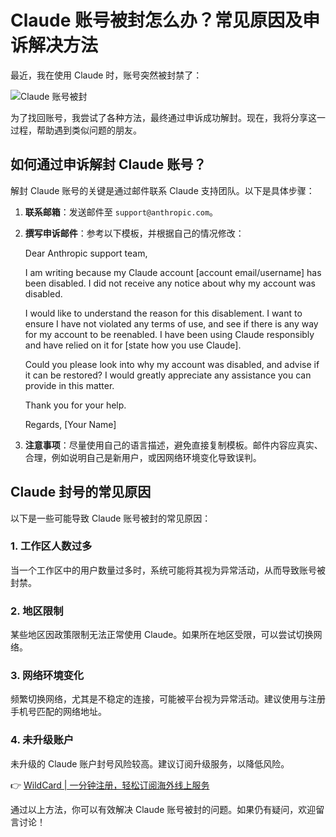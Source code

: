 # Claude 账号被封怎么办？常见原因及申诉解决方法

最近，我在使用 Claude 时，账号突然被封禁了：

![Claude 账号被封](https://bbtdd.com/img/75749053.webp)

为了找回账号，我尝试了各种方法，最终通过申诉成功解封。现在，我将分享这一过程，帮助遇到类似问题的朋友。

## 如何通过申诉解封 Claude 账号？

解封 Claude 账号的关键是通过邮件联系 Claude 支持团队。以下是具体步骤：

1. **联系邮箱**：发送邮件至 `support@anthropic.com`。
2. **撰写申诉邮件**：参考以下模板，并根据自己的情况修改：

   
   Dear Anthropic support team,

   I am writing because my Claude account [account email/username] has been disabled. I did not receive any notice about why my account was disabled.

   I would like to understand the reason for this disablement. I want to ensure I have not violated any terms of use, and see if there is any way for my account to be reenabled. I have been using Claude responsibly and have relied on it for [state how you use Claude].

   Could you please look into why my account was disabled, and advise if it can be restored? I would greatly appreciate any assistance you can provide in this matter.

   Thank you for your help.

   Regards,
   [Your Name]
   

3. **注意事项**：尽量使用自己的语言描述，避免直接复制模板。邮件内容应真实、合理，例如说明自己是新用户，或因网络环境变化导致误判。

## Claude 封号的常见原因

以下是一些可能导致 Claude 账号被封的常见原因：

### 1. 工作区人数过多
当一个工作区中的用户数量过多时，系统可能将其视为异常活动，从而导致账号被封禁。

### 2. 地区限制
某些地区因政策限制无法正常使用 Claude。如果所在地区受限，可以尝试切换网络。

### 3. 网络环境变化
频繁切换网络，尤其是不稳定的连接，可能被平台视为异常活动。建议使用与注册手机号匹配的网络地址。

### 4. 未升级账户
未升级的 Claude 账户封号风险较高。建议订阅升级服务，以降低风险。

👉 [WildCard | 一分钟注册，轻松订阅海外线上服务](https://bbtdd.com/WildCard)

通过以上方法，你可以有效解决 Claude 账号被封的问题。如果仍有疑问，欢迎留言讨论！